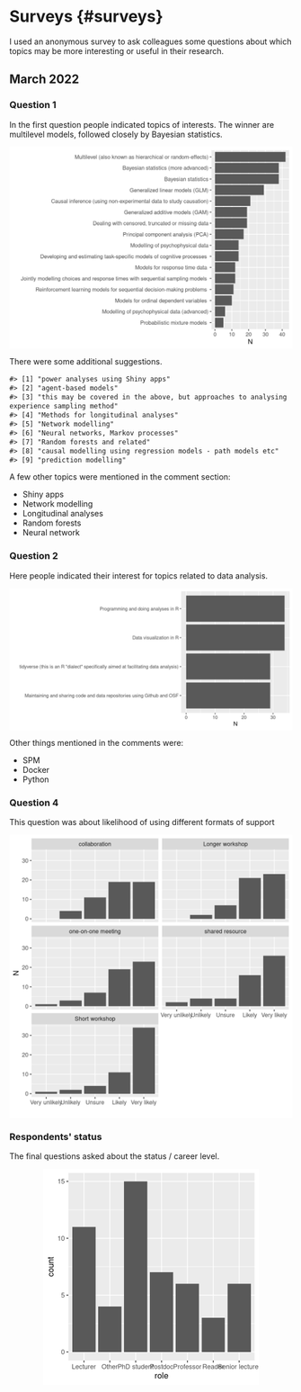 # Surveys {#surveys}

I used an anonymous survey to ask colleagues some questions about which topics may be more interesting or useful in their research. 

## March 2022

### Question 1

In the first question people indicated topics of interests. The winner are multilevel models, followed closely by Bayesian statistics.

<img src="01-surveys_files/figure-html/unnamed-chunk-1-1.png" width="672" style="display: block; margin: auto;" />

There were some additional suggestions.


```
#> [1] "power analyses using Shiny apps"                                                         
#> [2] "agent-based models"                                                                      
#> [3] "this may be covered in the above, but approaches to analysing experience sampling method"
#> [4] "Methods for longitudinal analyses"                                                       
#> [5] "Network modelling"                                                                       
#> [6] "Neural networks, Markov processes"                                                       
#> [7] "Random forests and related"                                                              
#> [8] "causal modelling using regression models - path models etc"                              
#> [9] "prediction modelling"
```

A few other topics were mentioned in the comment section:

- Shiny apps
- Network modelling
- Longitudinal analyses
- Random forests
- Neural network


### Question 2

Here people indicated their interest for topics related to data analysis.

<img src="01-surveys_files/figure-html/unnamed-chunk-3-1.png" width="768" style="display: block; margin: auto;" />

Other things mentioned in the comments were:

- SPM
- Docker
- Python


### Question 4

This question was about likelihood of using different formats of support

<img src="01-surveys_files/figure-html/unnamed-chunk-4-1.png" width="576" style="display: block; margin: auto;" />

### Respondents' status

The final questions asked about the status / career level.

<img src="01-surveys_files/figure-html/unnamed-chunk-5-1.png" width="384" style="display: block; margin: auto;" />


